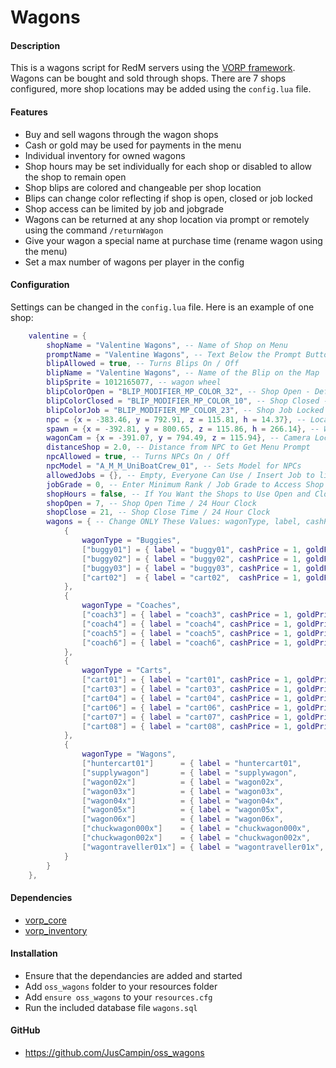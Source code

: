 # Wagons

#### Description
This is a wagons script for RedM servers using the [VORP framework](https://github.com/VORPCORE). Wagons can be bought and sold through shops. There are 7 shops configured, more shop locations may be added using the `config.lua` file.

#### Features
- Buy and sell wagons through the wagon shops
- Cash or gold may be used for payments in the menu
- Individual inventory for owned wagons
- Shop hours may be set individually for each shop or disabled to allow the shop to remain open
- Shop blips are colored and changeable per shop location
- Blips can change color reflecting if shop is open, closed or job locked
- Shop access can be limited by job and jobgrade
- Wagons can be returned at any shop location via prompt or remotely using the command `/returnWagon`
- Give your wagon a special name at purchase time (rename wagon using the menu)
- Set a max number of wagons per player in the config

#### Configuration
Settings can be changed in the `config.lua` file. Here is an example of one shop:
```lua
    valentine = {
        shopName = "Valentine Wagons", -- Name of Shop on Menu
        promptName = "Valentine Wagons", -- Text Below the Prompt Button
        blipAllowed = true, -- Turns Blips On / Off
        blipName = "Valentine Wagons", -- Name of the Blip on the Map
        blipSprite = 1012165077, -- wagon wheel
        blipColorOpen = "BLIP_MODIFIER_MP_COLOR_32", -- Shop Open - Default: White - Blip Colors Shown Below
        blipColorClosed = "BLIP_MODIFIER_MP_COLOR_10", -- Shop Closed - Default: Red - Blip Colors Shown Below
        blipColorJob = "BLIP_MODIFIER_MP_COLOR_23", -- Shop Job Locked - Default: Yellow - Blip Colors Shown Below
        npc = {x = -383.46, y = 792.91, z = 115.81, h = 14.37}, -- Location for NPC and Shop
        spawn = {x = -392.81, y = 800.65, z = 115.86, h = 266.14}, -- Wagon Spawn and Return Positions
        wagonCam = {x = -391.07, y = 794.49, z = 115.94}, -- Camera Location to View Wagon When In-Menu
        distanceShop = 2.0, -- Distance from NPC to Get Menu Prompt
        npcAllowed = true, -- Turns NPCs On / Off
        npcModel = "A_M_M_UniBoatCrew_01", -- Sets Model for NPCs
        allowedJobs = {}, -- Empty, Everyone Can Use / Insert Job to limit access - ex. "police"
        jobGrade = 0, -- Enter Minimum Rank / Job Grade to Access Shop
        shopHours = false, -- If You Want the Shops to Use Open and Closed Hours
        shopOpen = 7, -- Shop Open Time / 24 Hour Clock
        shopClose = 21, -- Shop Close Time / 24 Hour Clock
        wagons = { -- Change ONLY These Values: wagonType, label, cashPrice, goldPrice and sellPrice
            {
                wagonType = "Buggies",
                ["buggy01"] = { label = "buggy01", cashPrice = 1, goldPrice = 1, sellPrice = 1 },
                ["buggy02"] = { label = "buggy02", cashPrice = 1, goldPrice = 1, sellPrice = 1 },
                ["buggy03"] = { label = "buggy03", cashPrice = 1, goldPrice = 1, sellPrice = 1 },
                ["cart02"]  = { label = "cart02",  cashPrice = 1, goldPrice = 1, sellPrice = 1 },
            },
            {
                wagonType = "Coaches",
                ["coach3"] = { label = "coach3", cashPrice = 1, goldPrice = 1, sellPrice = 1 },
                ["coach4"] = { label = "coach4", cashPrice = 1, goldPrice = 1, sellPrice = 1 },
                ["coach5"] = { label = "coach5", cashPrice = 1, goldPrice = 1, sellPrice = 1 },
                ["coach6"] = { label = "coach6", cashPrice = 1, goldPrice = 1, sellPrice = 1 },
            },
            {
                wagonType = "Carts",
                ["cart01"] = { label = "cart01", cashPrice = 1, goldPrice = 1, sellPrice = 1 },
                ["cart03"] = { label = "cart03", cashPrice = 1, goldPrice = 1, sellPrice = 1 },
                ["cart04"] = { label = "cart04", cashPrice = 1, goldPrice = 1, sellPrice = 1 },
                ["cart06"] = { label = "cart06", cashPrice = 1, goldPrice = 1, sellPrice = 1 },
                ["cart07"] = { label = "cart07", cashPrice = 1, goldPrice = 1, sellPrice = 1 },
                ["cart08"] = { label = "cart08", cashPrice = 1, goldPrice = 1, sellPrice = 1 },
            },
            {
                wagonType = "Wagons",
                ["huntercart01"]      = { label = "huntercart01",      cashPrice = 1, goldPrice = 1, sellPrice = 1 },
                ["supplywagon"]       = { label = "supplywagon",       cashPrice = 1, goldPrice = 1, sellPrice = 1 },
                ["wagon02x"]          = { label = "wagon02x",          cashPrice = 1, goldPrice = 1, sellPrice = 1 },
                ["wagon03x"]          = { label = "wagon03x",          cashPrice = 1, goldPrice = 1, sellPrice = 1 },
                ["wagon04x"]          = { label = "wagon04x",          cashPrice = 1, goldPrice = 1, sellPrice = 1 },
                ["wagon05x"]          = { label = "wagon05x",          cashPrice = 1, goldPrice = 1, sellPrice = 1 },
                ["wagon06x"]          = { label = "wagon06x",          cashPrice = 1, goldPrice = 1, sellPrice = 1 },
                ["chuckwagon000x"]    = { label = "chuckwagon000x",    cashPrice = 1, goldPrice = 1, sellPrice = 1 },
                ["chuckwagon002x"]    = { label = "chuckwagon002x",    cashPrice = 1, goldPrice = 1, sellPrice = 1 },
                ["wagontraveller01x"] = { label = "wagontraveller01x", cashPrice = 1, goldPrice = 1, sellPrice = 1 },
            }
        }
    },
```

#### Dependencies
- [vorp_core](https://github.com/VORPCORE/vorp-core-lua)
- [vorp_inventory](https://github.com/VORPCORE/vorp_inventory-lua)

#### Installation
- Ensure that the dependancies are added and started
- Add `oss_wagons` folder to your resources folder
- Add `ensure oss_wagons` to your `resources.cfg`
- Run the included database file `wagons.sql`

#### GitHub
- https://github.com/JusCampin/oss_wagons